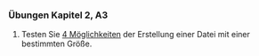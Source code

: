 ### Übungen Kapitel 2, A3

1. Testen Sie [4 Möglichkeiten](https://www.ostechnix.com/create-files-certain-size-linux/) der Erstellung einer Datei mit einer bestimmten Größe.



